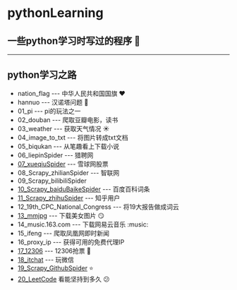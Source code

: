 # pythonLearning 
## 一些python学习时写过的程序 :pushpin:
---
## python学习之路
- nation_flag --- 中华人民共和国国旗  :heart:
- hannuo --- 汉诺塔问题  :eyes:
- 01_pi --- pi的玩法之一
- 02_douban --- 爬取豆瓣电影，读书
- 03_weather --- 获取天气情况 :sunny:
- 04_image_to_txt --- 将图片转成txt文档
- 05_biqukan --- 从笔趣看上下载小说
- 06_liepinSpider --- 猎聘网
- [07_xueqiuSpider](https://github.com/ChenPY95/xueqiuSpider) --- 雪球网股票 
- 08_Scrapy_zhilianSpider --- 智联网
- 09_Scrapy_bilibiliSpider
- [10_Scrapy_baiduBaikeSpider](https://github.com/ChenPY95/baiduBaikeSpider) --- 百度百科词条
- [11_Scrapy_zhihuSpider](https://github.com/ChenPY95/zhihuSpider) --- 知乎用户
- 12_19th_CPC_National_Congress --- 将19大报告做成词云
- [13_mmjpg](https://github.com/ChenPY95/mmjpg) --- 下载美女图片 :smirk:
- 14_music.163.com --- 下载网易云音乐 :music:
- 15_ifeng --- 爬取凤凰网即时新闻
- 16_proxy_ip --- 获得可用的免费代理IP
- [17_12306](https://github.com/ChenPY95/12306)  --- 12306抢票 :train:
- [18_itchat](https://github.com/ChenPY95/itchat) --- 玩微信
- [19_Scrapy_GithubSpider](https://github.com/ChenPY95/GithubSpider) :star: 
- [20_LeetCode](https://github.com/ChenPY95/LeetCode) 看能坚持到多久 :confused:
